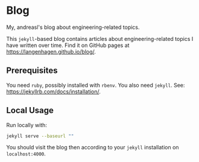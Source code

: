 # Blog
My, andreasl's blog about engineering-related topics.

This `jekyll`-based blog contains articles about engineering-related topics I have written over
time.
Find it on GitHub pages at https://langenhagen.github.io/blog/.


## Prerequisites
You need `ruby`, possibly installed with `rbenv`.
You also need `jekyll`. See: https://jekyllrb.com/docs/installation/.


## Local Usage
Run locally with:
```bash
jekyll serve --baseurl ""
```

You should visit the blog then according to your `jekyll` installation on `localhost:4000`.
